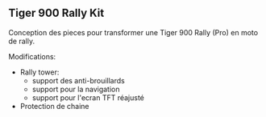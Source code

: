 ## Tiger 900 Rally Kit

Conception des pieces pour transformer une Tiger 900 Rally (Pro) en moto de rally.

Modifications:

- Rally tower:
  - support des anti-brouillards
  - support pour la navigation
  - support pour l'ecran TFT réajusté
- Protection de chaine
